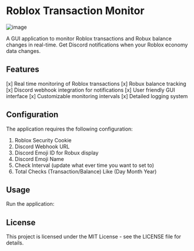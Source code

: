 # Roblox Transaction Monitor
![image](https://github.com/user-attachments/assets/16669dc8-7a44-4c9d-8f60-48a9d46cdb08)

A GUI application to monitor Roblox transactions and Robux balance changes in real-time. Get Discord notifications when your Roblox economy data changes.

## Features

[x] Real time monitoring of Roblox transactions
[x] Robux balance tracking
[x] Discord webhook integration for notifications
[x] User friendly GUI interface
[x] Customizable monitoring intervals
[x] Detailed logging system

## Configuration

The application requires the following configuration:

1. Roblox Security Cookie
2. Discord Webhook URL
3. Discord Emoji ID for Robux display
4. Discord Emoji Name
5. Check Interval (update what ever time you want to set to)
6. Total Checks (Transaction/Balance) Like (Day Month Year)

## Usage

Run the application:

## License

This project is licensed under the MIT License - see the LICENSE file for details.
